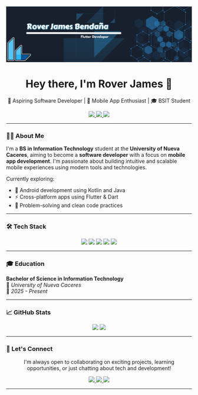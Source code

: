 ![](images/bgbanner100.png)
<h1 align="center">Hey there, I'm Rover James 👋</h1>

<p align="center">
  🚀 Aspiring Software Developer | 📱 Mobile App Enthusiast | 🎓 BSIT Student  
</p>

<p align="center">
  <a href="https://twitter.com/ccroutier1">
    <img src="https://img.shields.io/badge/Twitter-@ccroutier1-1DA1F2?style=for-the-badge&logo=twitter&logoColor=white" />
  </a>
  <a href="https://www.linkedin.com/in/rover-james-benda%C3%B1a-461942270/">
    <img src="https://img.shields.io/badge/LinkedIn-Rover%20James-blue?style=for-the-badge&logo=linkedin&logoColor=white" />
  </a>
  <a href="mailto:dev.ccroutier1@gmail.com">
    <img src="https://img.shields.io/badge/Email-dev.ccroutier1@gmail.com-D14836?style=for-the-badge&logo=gmail&logoColor=white" />
  </a>
</p>

---

### 👨‍💻 About Me

I'm a **BS in Information Technology** student at the **University of Nueva Caceres**, aiming to become a **software developer** with a focus on **mobile app development**. I'm passionate about building intuitive and scalable mobile experiences using modern tools and technologies.

Currently exploring:
- 📱 Android development using Kotlin and Java
- ⚡ Cross-platform apps using Flutter & Dart
- 🧠 Problem-solving and clean code practices

---

### 🛠️ Tech Stack

<p align="center">
  <img src="https://img.shields.io/badge/Android-3DDC84?style=for-the-badge&logo=android&logoColor=white" />
  <img src="https://img.shields.io/badge/Kotlin-7F52FF?style=for-the-badge&logo=kotlin&logoColor=white" />
  <img src="https://img.shields.io/badge/Java-ED8B00?style=for-the-badge&logo=java&logoColor=white" />
  <img src="https://img.shields.io/badge/Dart-0175C2?style=for-the-badge&logo=dart&logoColor=white" />
  <img src="https://img.shields.io/badge/Flutter-02569B?style=for-the-badge&logo=flutter&logoColor=white" />
</p>

---

### 🎓 Education

**Bachelor of Science in Information Technology**  
📍 *University of Nueva Caceres*  
📅 *2025 - Present*

---

### 📈 GitHub Stats

<p align="center">
  <img src="https://github-readme-stats.vercel.app/api?username=ccroutier1&show_icons=true&theme=radical" height="160"/>
  <img src="https://github-readme-stats.vercel.app/api/top-langs/?username=ccroutier1&layout=compact&theme=radical" height="160"/>
</p>

---

### 🤝 Let's Connect

<p align="center">
  I'm always open to collaborating on exciting projects, learning opportunities, or just chatting about tech and development!
</p>

<p align="center">
  <a href="mailto:dev.ccroutier1@gmail.com">
    <img src="https://img.shields.io/badge/Email-Me-red?style=for-the-badge&logo=gmail&logoColor=white" />
  </a>
  <a href="https://twitter.com/ccroutier1">
    <img src="https://img.shields.io/badge/Twitter-Follow-blue?style=for-the-badge&logo=twitter&logoColor=white" />
  </a>
  <a href="https://www.linkedin.com/in/rover-james-benda%C3%B1a-461942270/">
    <img src="https://img.shields.io/badge/LinkedIn-Connect-blue?style=for-the-badge&logo=linkedin&logoColor=white" />
  </a>
</p>

---
